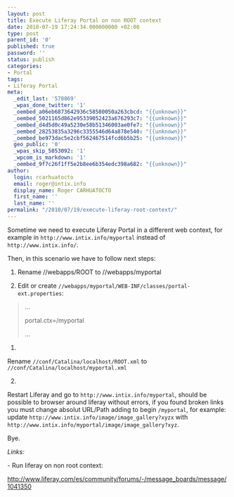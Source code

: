 ```yaml
---
layout: post
title: Execute Liferay Portal on non ROOT context
date: 2010-07-19 17:24:34.000000000 +02:00
type: post
parent_id: '0'
published: true
password: ''
status: publish
categories:
- Portal
tags:
- Liferay Portal
meta:
  _edit_last: '578869'
  _wpas_done_twitter: '1'
  _oembed_a06eb6873642936c58580050a263cbcd: "{{unknown}}"
  _oembed_5021165d862e95339052423a676293c7: "{{unknown}}"
  _oembed_d4d5d0c49a5230e58b51346003ae0fe7: "{{unknown}}"
  _oembed_28253835a3296c3355546d64a878e540: "{{unknown}}"
  _oembed_be973dac5e2cbf562467514fcd6b5b25: "{{unknown}}"
  geo_public: '0'
  _wpas_skip_5053092: '1'
  _wpcom_is_markdown: '1'
  _oembed_9f7c26f1ff5e2b8ee6b354edc398a682: "{{unknown}}"
author:
  login: rcarhuatocto
  email: roger@intix.info
  display_name: Roger CARHUATOCTO
  first_name: ''
  last_name: ''
permalink: "/2010/07/19/execute-liferay-root-context/"
---
```

Sometime we need to execute Liferay Portal in a different web context, for example in `http://www.intix.info/myportal` instead of `http://www.intix.info/`.

  
Then, in this scenario we have to follow next steps:  
  
<!-- more -->

  
  

  1. Rename //webapps/ROOT to //webapps/myportal
  

  2. Edit or create `//webapps/myportal/WEB-INF/classes/portal-ext.properties`:
  

  
>   
> ...  
>   
> portal.ctx=/myportal  
>   
> ...  
> 

  
  

  1.   
Rename `//conf/Catalina/localhost/ROOT.xml` to `//conf/Catalina/localhost/myportal.xml`

  

  

  2.   
Restart Liferay and go to `http://www.intix.info/myportal`, should be possible to browser around liferay without errors, if you found broken links you must change absolut URL/Path adding to begin `/myportal`, for example: update `http://www.intix.info/image/image_gallery?xyzx` with `http://www.intix.info/myportal/image/image_gallery?xyz`.

  

  

  
Bye.

  
 _Links:_  
  
\- Run liferay on non root context:  
  
http://www.liferay.com/es/community/forums/-/message_boards/message/1041350

  

